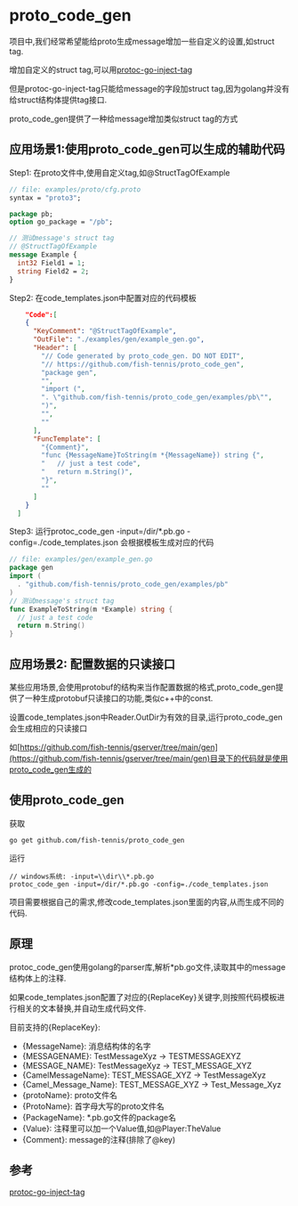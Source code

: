 # proto_code_gen
项目中,我们经常希望能给proto生成message增加一些自定义的设置,如struct tag.

增加自定义的struct tag,可以用[protoc-go-inject-tag](https://github.com/favadi/protoc-go-inject-tag)

但是protoc-go-inject-tag只能给message的字段加struct tag,因为golang并没有给struct结构体提供tag接口.

proto_code_gen提供了一种给message增加类似struct tag的方式

## 应用场景1:使用proto_code_gen可以生成的辅助代码
Step1: 在proto文件中,使用自定义tag,如@StructTagOfExample
```proto
// file: examples/proto/cfg.proto
syntax = "proto3";

package pb;
option go_package = "/pb";

// 测试message's struct tag
// @StructTagOfExample
message Example {
  int32 Field1 = 1;
  string Field2 = 2;
}
```

Step2: 在code_templates.json中配置对应的代码模板
```json
    "Code":[
    {
      "KeyComment": "@StructTagOfExample",
      "OutFile": "./examples/gen/example_gen.go",
      "Header": [
        "// Code generated by proto_code_gen. DO NOT EDIT",
        "// https://github.com/fish-tennis/proto_code_gen",
        "package gen",
        "",
        "import (",
        ". \"github.com/fish-tennis/proto_code_gen/examples/pb\"",
        ")",
        "",
        ""
      ],
      "FuncTemplate": [
        "{Comment}",
        "func {MessageName}ToString(m *{MessageName}) string {",
        "   // just a test code",
        "   return m.String()",
        "}",
        ""
      ]
    }
  ]
```

Step3: 运行protoc_code_gen -input=/dir/*.pb.go -config=./code_templates.json
会根据模板生成对应的代码
```go
// file: examples/gen/example_gen.go
package gen
import (
  . "github.com/fish-tennis/proto_code_gen/examples/pb"
)
// 测试message's struct tag
func ExampleToString(m *Example) string {
  // just a test code
  return m.String()
}
```

## 应用场景2: 配置数据的只读接口
某些应用场景,会使用protobuf的结构来当作配置数据的格式,proto_code_gen提供了一种生成protobuf只读接口的功能,类似c++中的const.

设置code_templates.json中Reader.OutDir为有效的目录,运行proto_code_gen会生成相应的只读接口

如[https://github.com/fish-tennis/gserver/tree/main/gen](https://github.com/fish-tennis/gserver/tree/main/gen)目录下的代码就是使用proto_code_gen生成的

## 使用proto_code_gen
获取
```console
go get github.com/fish-tennis/proto_code_gen
```
运行
```console
// windows系统: -input=\\dir\\*.pb.go
protoc_code_gen -input=/dir/*.pb.go -config=./code_templates.json
```
项目需要根据自己的需求,修改code_templates.json里面的内容,从而生成不同的代码.

## 原理
protoc_code_gen使用golang的parser库,解析*pb.go文件,读取其中的message结构体上的注释.

如果code_templates.json配置了对应的{ReplaceKey}关键字,则按照代码模板进行相关的文本替换,并自动生成代码文件.

目前支持的{ReplaceKey}:
- {MessageName}: 消息结构体的名字
- {MESSAGENAME}: TestMessageXyz -> TESTMESSAGEXYZ
- {MESSAGE_NAME}: TestMessageXyz -> TEST_MESSAGE_XYZ
- {CamelMessageName}: TEST_MESSAGE_XYZ -> TestMessageXyz
- {Camel_Message_Name}: TEST_MESSAGE_XYZ -> Test_Message_Xyz
- {protoName}: proto文件名
- {ProtoName}: 首字母大写的proto文件名
- {PackageName}: *.pb.go文件的package名
- {Value}: 注释里可以加一个Value值,如@Player:TheValue
- {Comment}: message的注释(排除了@key)

## 参考
[protoc-go-inject-tag](https://github.com/favadi/protoc-go-inject-tag)